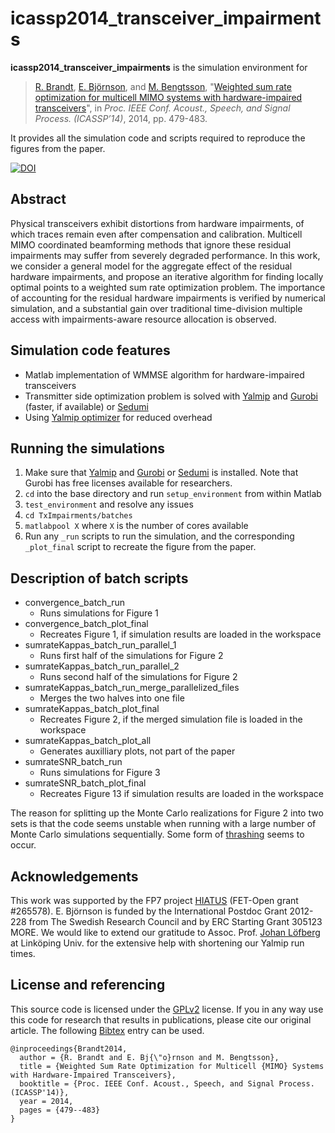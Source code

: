 icassp2014_transceiver_impairments
====

**icassp2014_transceiver_impairments** is the simulation environment for
> [R. Brandt][rabr5411], [E. Björnson][emilbjo], and [M. Bengtsson][matben], "[Weighted sum rate optimization for multicell MIMO systems with hardware-impaired transceivers][icassp2014_diva]", in _Proc. IEEE Conf. Acoust., Speech, and Signal Process. (ICASSP’14)_, 2014, pp. 479-483.

It provides all the simulation code and scripts required to reproduce the 
figures from the paper.

[![DOI](https://zenodo.org/badge/6698/rasmusbrandt/icassp2014_transceiver_impairments.svg)](http://dx.doi.org/10.5281/zenodo.15547)

## Abstract
Physical transceivers exhibit distortions from hardware impairments, of which
traces remain even after compensation and calibration. Multicell MIMO
coordinated beamforming methods that ignore these residual impairments may
suffer from severely degraded performance. In this work, we consider a general
model for the aggregate effect of the residual hardware impairments, and propose
an iterative algorithm for finding locally optimal points to a weighted sum rate
optimization problem. The importance of accounting for the residual hardware
impairments is verified by numerical simulation, and a substantial gain over
traditional time-division multiple access with impairments-aware resource
allocation is observed.

## Simulation code features

* Matlab implementation of WMMSE algorithm for hardware-impaired transceivers
* Transmitter side optimization problem is solved with [Yalmip][yalmip] and
  [Gurobi][gurobi] (faster, if available) or [Sedumi][sedumi]
* Using [Yalmip optimizer][yalmipoptimizer] for reduced overhead

## Running the simulations

1. Make sure that [Yalmip][yalmip] and [Gurobi][gurobi] or [Sedumi][sedumi] is
   installed. Note that Gurobi has free licenses available for researchers.
2. `cd` into the base directory and run `setup_environment` from within Matlab
3. `test_environment` and resolve any issues
4. `cd TxImpairments/batches`
5. `matlabpool X` where `X` is the number of cores available
6. Run any `_run` scripts to run the simulation, and the corresponding 
   `_plot_final` script to recreate the figure from the paper.

## Description of batch scripts

- convergence_batch_run
  - Runs simulations for Figure 1
- convergence_batch_plot_final
  - Recreates Figure 1, if simulation results are loaded in the workspace
- sumrateKappas_batch_run_parallel_1
  - Runs first half of the simulations for Figure 2
- sumrateKappas_batch_run_parallel_2
  - Runs second half of the simulations for Figure 2
- sumrateKappas_batch_run_merge_parallelized_files
  - Merges the two halves into one file
- sumrateKappas_batch_plot_final
  - Recreates Figure 2, if the merged simulation file is loaded in the workspace
- sumrateKappas_batch_plot_all
  - Generates auxilliary plots, not part of the paper
- sumrateSNR_batch_run
  - Runs simulations for Figure 3
- sumrateSNR_batch_plot_final
  - Recreates Figure 13 if simulation results are loaded in the workspace

The reason for splitting up the Monte Carlo realizations for Figure 2 into two
sets is that the code seems unstable when running with a large number of Monte
Carlo simulations sequentially. Some form of [thrashing][thrashing] seems to
occur. 

## Acknowledgements
This work was supported by the FP7 project [HIATUS][hiatus] (FET-Open
grant #265578). E. Björnson is funded by the International Postdoc Grant
2012-228 from The Swedish Research Council and by ERC Starting Grant 305123
MORE. We would like to extend our gratitude to Assoc. Prof.
[Johan Löfberg][johanlofberg] at Linköping Univ. for the extensive help with
shortening our Yalmip run times.

## License and referencing
This source code is licensed under the [GPLv2][gplv2] license. If you in any way
use this code for research that results in publications, please cite our
original article. The following [Bibtex][bibtex] entry can be used.
```
@inproceedings{Brandt2014, 
  author = {R. Brandt and E. Bj{\"o}rnson and M. Bengtsson}, 
  title = {Weighted Sum Rate Optimization for Multicell {MIMO} Systems with Hardware-Impaired Transceivers}, 
  booktitle = {Proc. IEEE Conf. Acoust., Speech, and Signal Process. (ICASSP'14)}, 
  year = 2014,
  pages = {479--483}
}
```

[rabr5411]: http://www.kth.se/profile/rabr5411
[emilbjo]: http://www.kth.se/profile/emilbjo
[matben]: http://www.kth.se/profile/matben
[icassp2014_diva]: http://urn.kb.se/resolve?urn=urn:nbn:se:kth:diva-141944
[yalmip]: http://users.isy.liu.se/johanl/yalmip
[gurobi]: http://www.gurobi.com/
[sedumi]: https://github.com/sqlp/sedumi
[yalmipoptimizer]: http://users.isy.liu.se/johanl/yalmip/pmwiki.php?n=Commands.Optimizer
[thrashing]: http://en.wikipedia.org/wiki/Thrashing_(computer_science)
[hiatus]: http://www.fp7-hiatus.eu/
[johanlofberg]: https://github.com/johanlofberg
[gplv2]: http://choosealicense.com/licenses/gpl-v2
[bibtex]: http://www.bibtex.org/
